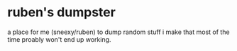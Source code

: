 # ruben's dumpster

a place for me (sneexy/ruben) to dump random stuff i make that most of the time proably won't end up working.
